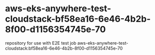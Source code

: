 # aws-eks-anywhere-test-cloudstack-bf58ea16-6e46-4b2b-8f00-d1156354745e-70
repository for use with E2E test job aws-eks-anywhere-test-cloudstack:bf58ea16-6e46-4b2b-8f00-d1156354745e-70
